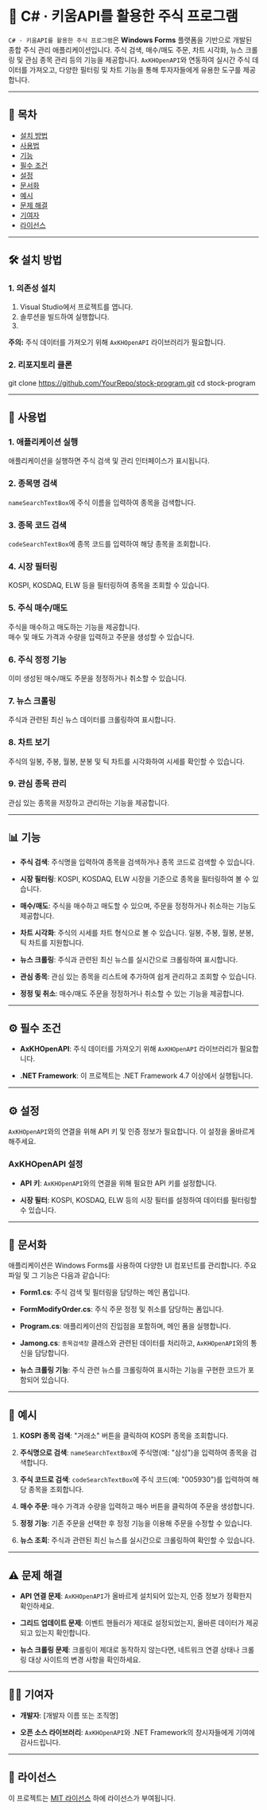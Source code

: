 # 🏦 C# · 키움API를 활용한 주식 프로그램

`C# · 키움API를 활용한 주식 프로그램`은 **Windows Forms** 플랫폼을 기반으로 개발된 종합 주식 관리 애플리케이션입니다. 주식 검색, 매수/매도 주문, 차트 시각화, 뉴스 크롤링 및 관심 종목 관리 등의 기능을 제공합니다. `AxKHOpenAPI`와 연동하여 실시간 주식 데이터를 가져오고, 다양한 필터링 및 차트 기능을 통해 투자자들에게 유용한 도구를 제공합니다.

---

## 📌 목차

- [설치 방법](#설치-방법)
- [사용법](#사용법)
- [기능](#기능)
- [필수 조건](#필수-조건)
- [설정](#설정)
- [문서화](#문서화)
- [예시](#예시)
- [문제 해결](#문제-해결)
- [기여자](#기여자)
- [라이선스](#라이선스)

---

## 🛠️ 설치 방법

### 1. 의존성 설치

1. Visual Studio에서 프로젝트를 엽니다.
2. 솔루션을 빌드하여 실행합니다.
3. 
**주의:** 주식 데이터를 가져오기 위해 `AxKHOpenAPI` 라이브러리가 필요합니다.

### 2. 리포지토리  클론
git clone https://github.com/YourRepo/stock-program.git
cd stock-program

---

## 🚀 사용법

### 1. **애플리케이션 실행**
애플리케이션을 실행하면 주식 검색 및 관리 인터페이스가 표시됩니다.

### 2. **종목명 검색**
`nameSearchTextBox`에 주식 이름을 입력하여 종목을 검색합니다.

### 3. **종목 코드 검색**
`codeSearchTextBox`에 종목 코드를 입력하여 해당 종목을 조회합니다.

### 4. **시장 필터링**
KOSPI, KOSDAQ, ELW 등을 필터링하여 종목을 조회할 수 있습니다.

### 5. **주식 매수/매도**
주식을 매수하고 매도하는 기능을 제공합니다.  
매수 및 매도 가격과 수량을 입력하고 주문을 생성할 수 있습니다.  

### 6. **주식 정정 기능**
이미 생성된 매수/매도 주문을 정정하거나 취소할 수 있습니다.

### 7. **뉴스 크롤링**
주식과 관련된 최신 뉴스 데이터를 크롤링하여 표시합니다.  

### 8. **차트 보기**
주식의 일봉, 주봉, 월봉, 분봉 및 틱 차트를 시각화하여 시세를 확인할 수 있습니다.  

### 9. **관심 종목 관리**
관심 있는 종목을 저장하고 관리하는 기능을 제공합니다.

---

## 📊 기능

- **주식 검색**: 주식명을 입력하여 종목을 검색하거나 종목 코드로 검색할 수 있습니다.  
  
- **시장 필터링**: KOSPI, KOSDAQ, ELW 시장을 기준으로 종목을 필터링하여 볼 수 있습니다.
  
- **매수/매도**: 주식을 매수하고 매도할 수 있으며, 주문을 정정하거나 취소하는 기능도 제공합니다.
  
- **차트 시각화**: 주식의 시세를 차트 형식으로 볼 수 있습니다. 일봉, 주봉, 월봉, 분봉, 틱 차트를 지원합니다.
  
- **뉴스 크롤링**: 주식과 관련된 최신 뉴스를 실시간으로 크롤링하여 표시합니다.
  
- **관심 종목**: 관심 있는 종목을 리스트에 추가하여 쉽게 관리하고 조회할 수 있습니다.
  
- **정정 및 취소**: 매수/매도 주문을 정정하거나 취소할 수 있는 기능을 제공합니다.

---

## ⚙️ 필수 조건

- **AxKHOpenAPI**: 주식 데이터를 가져오기 위해 `AxKHOpenAPI` 라이브러리가 필요합니다.
  
- **.NET Framework**: 이 프로젝트는 .NET Framework 4.7 이상에서 실행됩니다.

---

## ⚙️ 설정

`AxKHOpenAPI`와의 연결을 위해 API 키 및 인증 정보가 필요합니다. 이 설정을 올바르게 해주세요.

### AxKHOpenAPI 설정

- **API 키**: `AxKHOpenAPI`와의 연결을 위해 필요한 API 키를 설정합니다.
  
- **시장 필터**: KOSPI, KOSDAQ, ELW 등의 시장 필터를 설정하여 데이터를 필터링할 수 있습니다.

---

## 📄 문서화

애플리케이션은 Windows Forms를 사용하여 다양한 UI 컴포넌트를 관리합니다. 주요 파일 및 그 기능은 다음과 같습니다:

- **Form1.cs**: 주식 검색 및 필터링을 담당하는 메인 폼입니다.
  
- **FormModifyOrder.cs**: 주식 주문 정정 및 취소를 담당하는 폼입니다.
  
- **Program.cs**: 애플리케이션의 진입점을 포함하며, 메인 폼을 실행합니다.
  
- **Jamong.cs**: `종목검색창` 클래스와 관련된 데이터를 처리하고, `AxKHOpenAPI`와의 통신을 담당합니다.

- **뉴스 크롤링 기능**: 주식 관련 뉴스를 크롤링하여 표시하는 기능을 구현한 코드가 포함되어 있습니다.

---

## 📝 예시

1. **KOSPI 종목 검색**: "거래소" 버튼을 클릭하여 KOSPI 종목을 조회합니다.
  
2. **주식명으로 검색**: `nameSearchTextBox`에 주식명(예: "삼성")을 입력하여 종목을 검색합니다.
  
3. **주식 코드로 검색**: `codeSearchTextBox`에 주식 코드(예: "005930")를 입력하여 해당 종목을 조회합니다.
  
4. **매수 주문**: 매수 가격과 수량을 입력하고 매수 버튼을 클릭하여 주문을 생성합니다.
  
5. **정정 기능**: 기존 주문을 선택한 후 정정 기능을 이용해 주문을 수정할 수 있습니다.
  
6. **뉴스 조회**: 주식과 관련된 최신 뉴스를 실시간으로 크롤링하여 확인할 수 있습니다.

---

## ⚠️ 문제 해결

- **API 연결 문제**: `AxKHOpenAPI`가 올바르게 설치되어 있는지, 인증 정보가 정확한지 확인하세요.
  
- **그리드 업데이트 문제**: 이벤트 핸들러가 제대로 설정되었는지, 올바른 데이터가 제공되고 있는지 확인합니다.
  
- **뉴스 크롤링 문제**: 크롤링이 제대로 동작하지 않는다면, 네트워크 연결 상태나 크롤링 대상 사이트의 변경 사항을 확인하세요.

---

## 👨‍💻 기여자

- **개발자**: [개발자 이름 또는 조직명]
  
- **오픈 소스 라이브러리**: `AxKHOpenAPI`와 .NET Framework의 창시자들에게 기여에 감사드립니다.

---

## 📝 라이선스

이 프로젝트는 [MIT 라이선스](LICENSE) 하에 라이선스가 부여됩니다.
